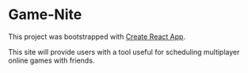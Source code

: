 # Game-Nite

This project was bootstrapped with [Create React App](https://github.com/facebookincubator/create-react-app).

This site will provide users with a tool useful for scheduling multiplayer online games with friends.
